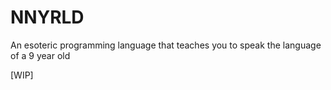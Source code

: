 # NNYRLD
An esoteric programming language that teaches you to speak the language of a 9 year old

[WIP]
